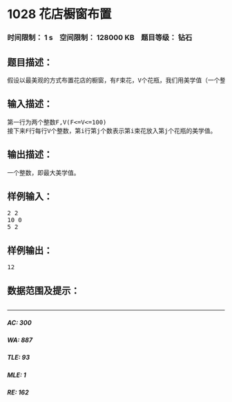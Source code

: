 # 1028 花店橱窗布置   
### 时间限制： 1 s&nbsp;&nbsp;&nbsp;&nbsp;空间限制： 128000 KB&nbsp;&nbsp;&nbsp;&nbsp;题目等级： 钻石  
## 题目描述：  

<pre>
假设以最美观的方式布置花店的橱窗，有F束花，V个花瓶，我们用美学值（一个整数）表示每束花放入每个花瓶所产生的美学效果。为了取得最佳的美学效果，必须使花的摆放取得最大的美学值。
</pre>
  
  
## 输入描述：  

<pre>
第一行为两个整数F,V(F<=V<=100)
接下来F行每行V个整数，第i行第j个数表示第i束花放入第j个花瓶的美学值。
</pre>
  
  
## 输出描述：  

<pre>
一个整数，即最大美学值。
</pre>
  
  
## 样例输入：  

<pre>
2 2
10 0
5 2
</pre>
  
  
## 样例输出：  

<pre>
12
</pre>
  
  
## 数据范围及提示：  

<pre>
</pre>
  
  
***  

##### AC: 300  
##### WA: 887  
##### TLE: 93  
##### MLE: 1  
##### RE: 162  
